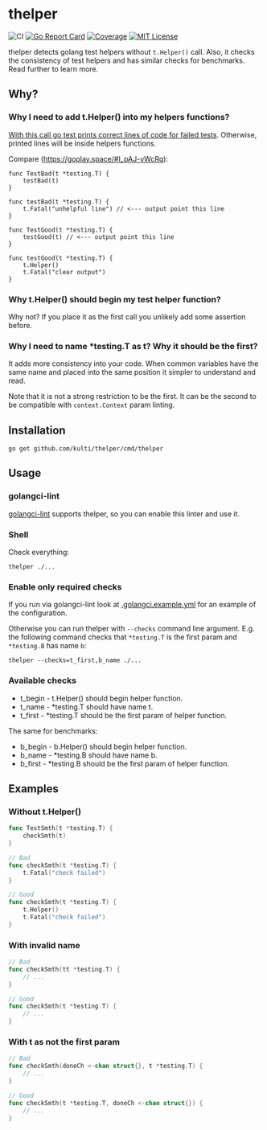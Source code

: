 # thelper

![CI](https://github.com/kulti/thelper/workflows/CI/badge.svg)
[![Go Report Card](https://goreportcard.com/badge/github.com/kulti/thelper)](https://goreportcard.com/report/github.com/kulti/thelper)
[![Coverage](https://coveralls.io/repos/github/kulti/thelper/badge.svg?branch=master)](https://coveralls.io/github/kulti/thelper?branch=master)
[![MIT License](http://img.shields.io/badge/license-MIT-blue.svg?style=flat)](LICENSE)

thelper detects golang test helpers without `t.Helper()` call. Also, it checks the consistency of test helpers and has similar checks for benchmarks. Read further to learn more.

## Why?
### Why I need to add t.Helper() into my helpers functions?

[With this call go test prints correct lines of code for failed tests](https://golang.org/pkg/testing/#T.Helper
). Otherwise, printed lines will be inside helpers functions.

Compare (https://goplay.space/#I_pAJ-vWcRq):
```
func TestBad(t *testing.T) {
	testBad(t)
}

func testBad(t *testing.T) {
	t.Fatal("unhelpful line") // <--- output point this line
}

func TestGood(t *testing.T) {
	testGood(t) // <--- output point this line
}

func testGood(t *testing.T) {
	t.Helper()
	t.Fatal("clear output")
}
```

### Why t.Helper() should begin my test helper function?

Why not? If you place it as the first call you unlikely add some assertion before.

### Why I need to name *testing.T as t? Why it should be the first?

It adds more consistency into your code. When common variables have the same name and placed into the same position it simpler to understand and read.

Note that it is not a strong restriction to be the first. It can be the second to be compatible with `context.Context` param linting.

## Installation

```
go get github.com/kulti/thelper/cmd/thelper
```

## Usage

### golangci-lint

[golangci-lint](https://golangci-lint.run/) supports thelper, so you can enable this linter and use it.

### Shell

Check everything:
```
thelper ./...
```

### Enable only required checks

If you run via golangci-lint look at [.golangci.example.yml](https://golangci-lint.run/usage/configuration/#config-file) for an example of the configuration.

Otherwise you can run thelper with `--checks` command line argument. E.g. the following command checks that `*testing.T` is the first param and `*testing.B` has name `b`:
```
thelper --checks=t_first,b_name ./...
```

### Available checks
* t_begin - t.Helper() should begin helper function.
* t_name - *testing.T should have name t.
* t_first - *testing.T should be the first param of helper function.

The same for benchmarks:
* b_begin - b.Helper() should begin helper function.
* b_name - *testing.B should have name b.
* b_first - *testing.B should be the first param of helper function.

## Examples

### Without t.Helper()

```go
func TestSmth(t *testing.T) {
	checkSmth(t)
}

// Bad
func checkSmth(t *testing.T) {
	t.Fatal("check failed")
}

// Good
func checkSmth(t *testing.T) {
	t.Helper()
	t.Fatal("check failed")
}
```

### With invalid name

```go
// Bad
func checkSmth(tt *testing.T) {
    // ...
}

// Good
func checkSmth(t *testing.T) {
    // ...
}
```

### With t as not the first param

```go
// Bad
func checkSmth(doneCh <-chan struct{}, t *testing.T) {
    // ...
}

// Good
func checkSmth(t *testing.T, doneCh <-chan struct{}) {
    // ...
}
```

